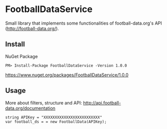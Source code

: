 # FootballDataService

Small library that implements some functionalities of football-data.org's API (http://football-data.org/).

## Install
NuGet Package
```
PM> Install-Package FootballDataService -Version 1.0.0
```

https://www.nuget.org/packages/FootballDataService/1.0.0

## Usage
More about filters, structure and API:
http://api.football-data.org/documentation

```
string APIKey = "XXXXXXXXXXXXXXXXXXXXXXXXX"
var football_ds = = new FootballData(APIKey);
```
